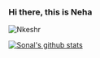 ### Hi there, this is Neha

<img src="https://komarev.com/ghpvc/?username=Nkeshr&style=flat-square" alt="Nkeshr" /><br>

[![Sonal's github stats](https://github-readme-stats.vercel.app/api?username=SonalSingh18)](https://github.com/Nkeshr)
